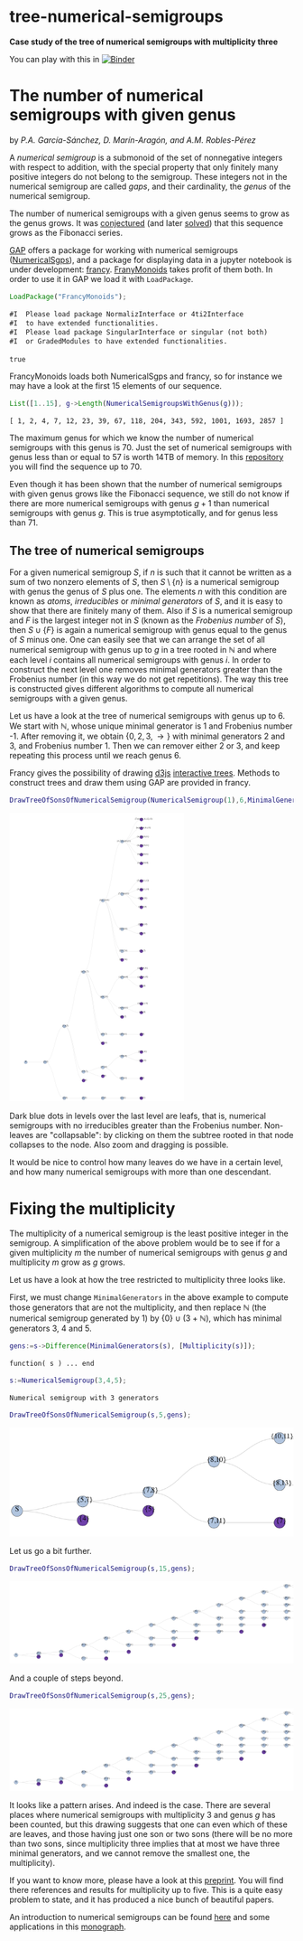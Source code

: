 # tree-numerical-semigroups

**Case study of the tree of numerical semigroups with multiplicity three**


You can play with this in [![Binder](https://mybinder.org/badge.svg)](https://mybinder.org/v2/gh/pedritomelenas/tree-numerical-semigroups/master?filepath=francy-monoids-mult-three.ipynb)


# The number of numerical semigroups with given genus

by *P.A. García-Sánchez, D. Marín-Aragón, and A.M. Robles-Pérez*

A *numerical semigroup* is a submonoid of the set of nonnegative integers with respect to addition, with the special property that only finitely many positive integers do not belong to the semigroup. These integers not in the numerical semigroup are called *gaps*, and their cardinality, the *genus* of the numerical semigroup.

The number of numerical semigroups with a given genus seems to grow as the genus grows. It was [conjectured](https://link.springer.com/article/10.1007/s00233-007-9014-8) (and later [solved](https://link.springer.com/article/10.1007/s00233-012-9456-5)) that this sequence grows as the Fibonacci series.

[GAP](https://gap-system.org) offers a package for working with numerical semigroups ([NumericalSgps](https://gap-packages.github.io/numericalsgps)), and a package for displaying data in a jupyter notebook is under development: [francy](https://github.com/mcmartins/francy). [FranyMonoids](https://http://gap-packages.github.io/FrancyMonoids) takes profit of them both. In order to use it in GAP we load it with `LoadPackage`.

```GAP (native)
LoadPackage("FrancyMonoids");
```

    #I  Please load package NormalizInterface or 4ti2Interface
    #I  to have extended functionalities.
    #I  Please load package SingularInterface or singular (not both)
    #I  or GradedModules to have extended functionalities.

    true


FrancyMonoids loads both NumericalSgps and francy, so for instance we may have a look at the first 15 elements of our sequence.


```GAP (native)
List([1..15], g->Length(NumericalSemigroupsWithGenus(g)));
```

    [ 1, 2, 4, 7, 12, 23, 39, 67, 118, 204, 343, 592, 1001, 1693, 2857 ]

The maximum genus for which we know the number of numerical semigroups with this genus is 70. Just the set of numerical semigroups with genus less than or equal to 57 is worth 14TB of memory. In this [repository](https://github.com) you will find the sequence up to 70.

Even though it has been shown that the number of numerical semigroups with given genus grows like the Fibonacci sequence, we still do not know if there are more numerical semigroups with genus $g+1$ than numerical semigroups with genus $g$. This is true asymptotically, and for genus less than 71.

## The tree of numerical semigroups

For a given numerical semigroup $S$, if $n$ is such that it cannot be written as a sum of two nonzero elements of $S$, then $S\setminus\{n\}$ is a numerical semigroup with genus the genus of $S$ plus one. The elements $n$ with this condition are known as *atoms*, *irreducibles* or *minimal generators* of $S$, and it is easy to show that there are finitely many of them. Also if $S$ is a numerical semigroup and $F$ is the largest integer not in $S$ (known as the *Frobenius number* of $S$), then $S\cup\{F\}$ is again a numerical semigroup with genus equal to the genus of $S$ minus one. One can easily see that we can arrange the set of all numerical semigroup with genus up to $g$ in a tree rooted in $\mathbb{N}$ and where each level $i$ contains all numerical semigroups with genus $i$. In order to construct the next level one removes minimal generators greater than the Frobenius number (in this way we do not get repetitions). The way this tree is constructed gives different algorithms to compute all numerical semigroups with a given genus.

Let us have a look at the tree of numerical semigroups with genus up to 6. We start with $\mathbb{N}$, whose unique minimal generator is $1$ and Frobenius number -1. After removing it, we obtain $\{0,2,3,\to\}$ with minimal generators $2$ and $3$, and Frobenius number 1. Then we can remover either $2$ or $3$, and keep repeating this process until we reach genus $6$.

Francy gives the possibility of drawing [d3js](https://d3js.org) [interactive trees](http://bl.ocks.org/d3noob/8375092). Methods to construct trees and draw them using GAP are provided in francy.

```GAP (native)
DrawTreeOfSonsOfNumericalSemigroup(NumericalSemigroup(1),6,MinimalGenerators);
```

![tree-sons-N](figures/diagram.png)

Dark blue dots in levels over the last level are leafs, that is, numerical semigroups with no irreducibles greater than the Frobenius number. Non-leaves are "collapsable": by clicking on them the subtree rooted in that node collapses to the node. Also zoom and dragging is possible.

It would be nice to control how many leaves do we have in a certain level, and how many numerical semigroups with more than one descendant.

# Fixing the multiplicity

The multiplicity of a numerical semigroup is the least positive integer in the semigroup. A simplification of the above problem would be to see if for a given multiplicity $m$ the number of numerical semigroups with genus $g$ and multiplicity $m$ grow as $g$ grows. 

Let us have a look at how the tree restricted to multiplicity three looks like.

First, we must change `MinimalGenerators` in the above example to compute those generators that are not the multiplicity, and then replace $\mathbb{N}$ (the numerical semigroup generated by 1) by $\{0\}\cup(3+\mathbb{N})$, which has minimal generators $3$, $4$ and $5$. 

```GAP (native)
gens:=s->Difference(MinimalGenerators(s), [Multiplicity(s)]);
```

    function( s ) ... end

```GAP (native)
s:=NumericalSemigroup(3,4,5);
```

    Numerical semigroup with 3 generators


```GAP (native)
DrawTreeOfSonsOfNumericalSemigroup(s,5,gens);
```

![tree-sons-N](figures/diagram-2.png)

Let us go a bit further.

```GAP (native)
DrawTreeOfSonsOfNumericalSemigroup(s,15,gens);
```

![tree-sons-N](figures/diagram-3.png)

And a couple of steps beyond.

```GAP (native)
DrawTreeOfSonsOfNumericalSemigroup(s,25,gens);
```

![tree-sons-N](figures/diagram-3.png)

It looks like a pattern arises. And indeed is the case. There are several places where numerical semigroups with multiplicity 3 and genus $g$ has been counted, but this drawing suggests that one can even which of these are leaves, and those having just one son or two sons (there will be no more than two sons, since multiplicity three implies that at most we have three minimal generators, and we cannot remove the smallest one, the multiplicity).

If you want to know more, please have a look at  this [preprint](https://arxiv.org/abs/1803.06879). You will find there references and results for multiplicity up to five. This is a quite easy problem to state, and it has produced a nice bunch of beautiful papers.

An introduction to numerical semigroups can be found [here](https://www.springer.com/la/book/9781441901590) and some applications in this [monograph](https://www.springer.com/us/book/9783319413297).
